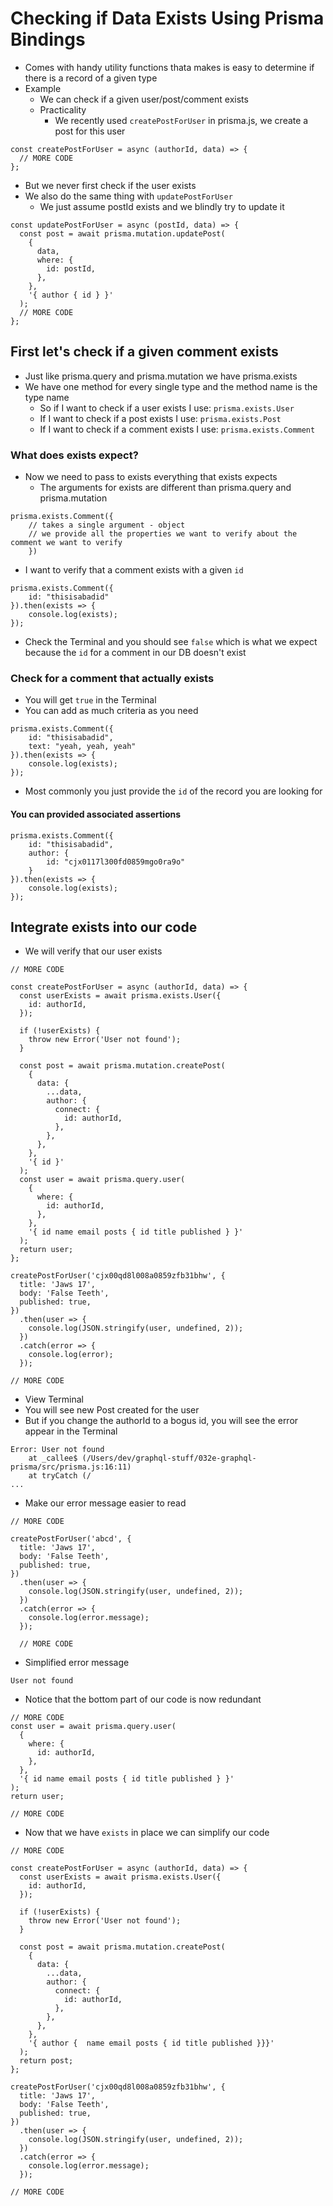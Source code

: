 # Checking if Data Exists Using Prisma Bindings
* Comes with handy utility functions thata makes is easy to determine if there is a record of a given type
* Example
    - We can check if a given user/post/comment exists
    - Practicality
        + We recently used `createPostForUser` in prisma.js, we create a post for this user

```
const createPostForUser = async (authorId, data) => {
  // MORE CODE
};
```

* But we never first check if the user exists
* We also do the same thing with `updatePostForUser`
    - We just assume postId exists and we blindly try to update it

```
const updatePostForUser = async (postId, data) => {
  const post = await prisma.mutation.updatePost(
    {
      data,
      where: {
        id: postId,
      },
    },
    '{ author { id } }'
  );
  // MORE CODE
};

```

## First let's check if a given comment exists
* Just like prisma.query and prisma.mutation we have prisma.exists
* We have one method for every single type and the method name is the type name
    - So if I want to check if a user exists I use: `prisma.exists.User`
    - If I want to check if a post exists I use: `prisma.exists.Post`
    - If I want to check if a comment exists I use: `prisma.exists.Comment`

### What does exists expect?
* Now we need to pass to exists everything that exists expects
    - The arguments for exists are different than prisma.query and prisma.mutation

```
prisma.exists.Comment({
    // takes a single argument - object
    // we provide all the properties we want to verify about the comment we want to verify
    })
```

* I want to verify that a comment exists with a given `id`

```
prisma.exists.Comment({
    id: "thisisabadid"
}).then(exists => {
    console.log(exists);
});
```

* Check the Terminal and you should see `false` which is what we expect because the `id` for a comment in our DB doesn't exist

### Check for a comment that actually exists
* You will get `true` in the Terminal
* You can add as much criteria as you need

```
prisma.exists.Comment({
    id: "thisisabadid",
    text: "yeah, yeah, yeah"
}).then(exists => {
    console.log(exists);
});
```

* Most commonly you just provide the `id` of the record you are looking for

#### You can provided associated assertions
```
prisma.exists.Comment({
    id: "thisisabadid",
    author: {
        id: "cjx0117l300fd0859mgo0ra9o"
    }
}).then(exists => {
    console.log(exists);
});
```

## Integrate exists into our code
* We will verify that our user exists

```
// MORE CODE

const createPostForUser = async (authorId, data) => {
  const userExists = await prisma.exists.User({
    id: authorId,
  });

  if (!userExists) {
    throw new Error('User not found');
  }

  const post = await prisma.mutation.createPost(
    {
      data: {
        ...data,
        author: {
          connect: {
            id: authorId,
          },
        },
      },
    },
    '{ id }'
  );
  const user = await prisma.query.user(
    {
      where: {
        id: authorId,
      },
    },
    '{ id name email posts { id title published } }'
  );
  return user;
};

createPostForUser('cjx00qd8l008a0859zfb31bhw', {
  title: 'Jaws 17',
  body: 'False Teeth',
  published: true,
})
  .then(user => {
    console.log(JSON.stringify(user, undefined, 2));
  })
  .catch(error => {
    console.log(error);
  });

// MORE CODE
```

* View Terminal
* You will see new Post created for the user
* But if you change the authorId to a bogus id, you will see the error appear in the Terminal

```
Error: User not found
    at _callee$ (/Users/dev/graphql-stuff/032e-graphql-prisma/src/prisma.js:16:11)
    at tryCatch (/
...
```

* Make our error message easier to read

```
// MORE CODE

createPostForUser('abcd', {
  title: 'Jaws 17',
  body: 'False Teeth',
  published: true,
})
  .then(user => {
    console.log(JSON.stringify(user, undefined, 2));
  })
  .catch(error => {
    console.log(error.message);
  });

  // MORE CODE
```

* Simplified error message

`User not found`

* Notice that the bottom part of our code is now redundant

```
// MORE CODE
const user = await prisma.query.user(
  {
    where: {
      id: authorId,
    },
  },
  '{ id name email posts { id title published } }'
);
return user;

// MORE CODE
```

* Now that we have `exists` in place we can simplify our code

```
// MORE CODE

const createPostForUser = async (authorId, data) => {
  const userExists = await prisma.exists.User({
    id: authorId,
  });

  if (!userExists) {
    throw new Error('User not found');
  }

  const post = await prisma.mutation.createPost(
    {
      data: {
        ...data,
        author: {
          connect: {
            id: authorId,
          },
        },
      },
    },
    '{ author {  name email posts { id title published }}}'
  );
  return post;
};

createPostForUser('cjx00qd8l008a0859zfb31bhw', {
  title: 'Jaws 17',
  body: 'False Teeth',
  published: true,
})
  .then(user => {
    console.log(JSON.stringify(user, undefined, 2));
  })
  .catch(error => {
    console.log(error.message);
  });

// MORE CODE
```


